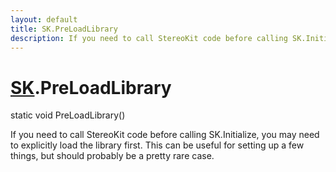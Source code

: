 ```yaml
---
layout: default
title: SK.PreLoadLibrary
description: If you need to call StereoKit code before calling SK.Initialize, you may need to explicitly load the library first. This can be useful for setting up a few things, but should probably be a pretty rare case.
---
```

# [SK]({{site.url}}/Pages/Reference/SK.html).PreLoadLibrary

<div class='signature' markdown='1'>
static void PreLoadLibrary()
</div>

If you need to call StereoKit code before calling
SK.Initialize, you may need to explicitly load the library first.
This can be useful for setting up a few things, but should
probably be a pretty rare case.



